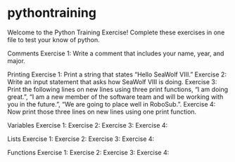 # pythontraining
Welcome to the Python Training Exercise!
Complete these exercises in one file to test your know of python.

Comments
Exercise 1: Write a comment that includes your name, year, and major.

Printing
Exercise 1: Print a string that states “Hello SeaWolf VIII.”
Exercise 2: Write an input statement that asks how SeaWolf VIII is doing.
Exercise 3: Print the following lines on new lines using three print functions, “I am doing great.”, “I am a new member of the software team and will be working with you in the future.”, “We are going to place well in RoboSub.”.
Exercise 4: Now print those three lines on new lines using one print function.

Variables
Exercise 1: 
Exercise 2: 
Exercise 3: 
Exercise 4:

Lists
Exercise 1: 
Exercise 2: 
Exercise 3: 
Exercise 4:

Functions
Exercise 1: 
Exercise 2: 
Exercise 3: 
Exercise 4: 
